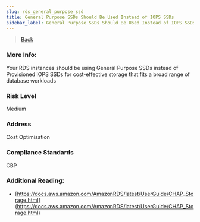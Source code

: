```yaml
---
slug: rds_general_purpose_ssd
title: General Purpose SSDs Should Be Used Instead of IOPS SSDs
sidebar_label: General Purpose SSDs Should Be Used Instead of IOPS SSDs
---
```

> [Back](../../rdsmonitoring)

### More Info:
Your RDS instances should be using General Purpose SSDs instead of Provisioned IOPS SSDs for cost-effective storage that fits a broad range of database workloads

### Risk Level
Medium

### Address
Cost Optimisation

### Compliance Standards
CBP

### Additional Reading:
- [https://docs.aws.amazon.com/AmazonRDS/latest/UserGuide/CHAP_Storage.html](https://docs.aws.amazon.com/AmazonRDS/latest/UserGuide/CHAP_Storage.html) 

